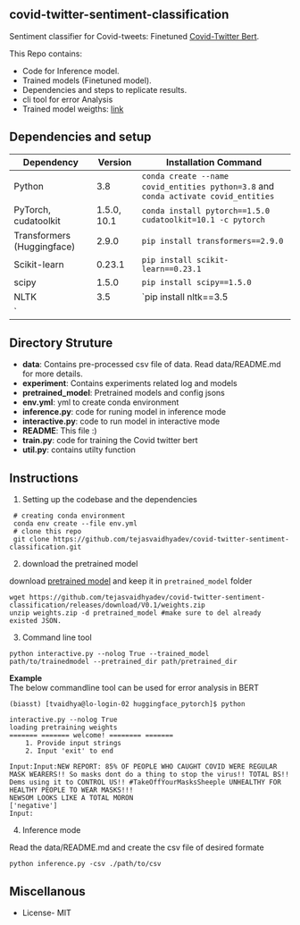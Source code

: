 ## covid-twitter-sentiment-classification
Sentiment classifier for Covid-tweets: Finetuned [Covid-Twitter Bert](https://arxiv.org/abs/2005.07503).

This Repo contains:

- Code for Inference model.
- Trained models (Finetuned model).
- Dependencies and steps to replicate results.
- cli tool for error Analysis
- Trained model weigths: [link](https://github.com/tejasvaidhyadev/covid-twitter-sentiment-classification/releases/download/V0.1/weights.zip)

## Dependencies and setup
| Dependency | Version | Installation Command |
| ---------- | ------- | -------------------- |
| Python     | 3.8     | `conda create --name covid_entities python=3.8` and `conda activate covid_entities` |
| PyTorch, cudatoolkit    | 1.5.0, 10.1   | `conda install pytorch==1.5.0 cudatoolkit=10.1 -c pytorch` |
| Transformers (Huggingface) | 2.9.0 | `pip install transformers==2.9.0` |
| Scikit-learn | 0.23.1 | `pip install scikit-learn==0.23.1` |
| scipy        | 1.5.0  | `pip install scipy==1.5.0` |
| NLTK    | 3.5  | `pip install nltk==3.5
` |

## Directory Struture

- **data**: Contains pre-processed csv file of data. Read data/README.md for more details.  
- **experiment**: Contains experiments related log and models  
- **pretrained_model**: Pretrained models and config jsons  
- **env.yml**: yml to create conda environment
- **inference.py**: code for runing model in inference mode
- **interactive.py**: code to run model in interactive mode
- **README**: This file :)
- **train.py**: code for training the Covid twitter bert
- **util.py**: contains utilty function

## Instructions
1. Setting up the codebase and the dependencies
     
```
 # creating conda environment
 conda env create --file env.yml
 # clone this repo
 git clone https://github.com/tejasvaidhyadev/covid-twitter-sentiment-classification.git
```

2. download the pretrained model

download [pretrained model](https://github.com/tejasvaidhyadev/covid-twitter-sentiment-classification/releases/download/V0.1/weights.zip) and keep it in ```pretrained_model``` folder
```
wget https://github.com/tejasvaidhyadev/covid-twitter-sentiment-classification/releases/download/V0.1/weights.zip
unzip weights.zip -d pretrained_model #make sure to del already existed JSON.  
```

3. Command line tool

```
python interactive.py --nolog True --trained_model path/to/trainedmodel --pretrained_dir path/pretrained_dir

```
**Example**  
The below commandline tool can be used for error analysis in BERT
```
(biasst) [tvaidhya@lo-login-02 huggingface_pytorch]$ python 

interactive.py --nolog True
loading pretraining weights
======= ======= welcome! ======== ======= 
    1. Provide input strings
    2. Input 'exit' to end

Input:Input:NEW REPORT: 85% OF PEOPLE WHO CAUGHT COVID WERE REGULAR MASK WEARERS!! So masks dont do a thing to stop the virus!! TOTAL BS!! Dems using it to CONTROL US!! #TakeOffYourMasksSheeple UNHEALTHY FOR HEALTHY PEOPLE TO WEAR MASKS!!!
NEWSOM LOOKS LIKE A TOTAL MORON
['negative']
Input:  
```
4. Inference mode

Read the data/README.md and create the csv file of desired formate

```
python inference.py -csv ./path/to/csv
```

## Miscellanous
- License- MIT
